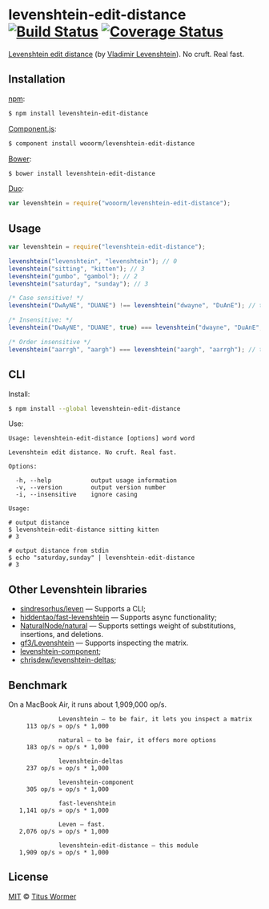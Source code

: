 # levenshtein-edit-distance [![Build Status](https://img.shields.io/travis/wooorm/levenshtein-edit-distance.svg?style=flat)](https://travis-ci.org/wooorm/levenshtein-edit-distance) [![Coverage Status](https://img.shields.io/coveralls/wooorm/levenshtein-edit-distance.svg?style=flat)](https://coveralls.io/r/wooorm/levenshtein-edit-distance?branch=master)

[Levenshtein edit distance](http://en.wikipedia.org/wiki/Levenshtein_distance)
(by [Vladimir Levenshtein](http://en.wikipedia.org/wiki/Vladimir_Levenshtein)).
No cruft. Real fast.

## Installation

[npm](https://docs.npmjs.com/cli/install):

```bash
$ npm install levenshtein-edit-distance
```

[Component.js](https://github.com/componentjs/component):

```bash
$ component install wooorm/levenshtein-edit-distance
```

[Bower](http://bower.io/#install-packages):

```bash
$ bower install levenshtein-edit-distance
```

[Duo](http://duojs.org/#getting-started):

```javascript
var levenshtein = require("wooorm/levenshtein-edit-distance");
```

## Usage

```javascript
var levenshtein = require("levenshtein-edit-distance");

levenshtein("levenshtein", "levenshtein"); // 0
levenshtein("sitting", "kitten"); // 3
levenshtein("gumbo", "gambol"); // 2
levenshtein("saturday", "sunday"); // 3

/* Case sensitive! */
levenshtein("DwAyNE", "DUANE") !== levenshtein("dwayne", "DuAnE"); // true

/* Insensitive: */
levenshtein("DwAyNE", "DUANE", true) === levenshtein("dwayne", "DuAnE", true); // true

/* Order insensitive */
levenshtein("aarrgh", "aargh") === levenshtein("aargh", "aarrgh"); // true
```

## CLI

Install:

```bash
$ npm install --global levenshtein-edit-distance
```

Use:

```text
Usage: levenshtein-edit-distance [options] word word

Levenshtein edit distance. No cruft. Real fast.

Options:

  -h, --help           output usage information
  -v, --version        output version number
  -i, --insensitive    ignore casing

Usage:

# output distance
$ levenshtein-edit-distance sitting kitten
# 3

# output distance from stdin
$ echo "saturday,sunday" | levenshtein-edit-distance
# 3
```

## Other Levenshtein libraries

- [sindresorhus/leven](https://github.com/sindresorhus/leven) — Supports a CLI;
- [hiddentao/fast-levenshtein](http://github.com/hiddentao/fast-levenshtein) —
  Supports async functionality;
- [NaturalNode/natural](http://github.com/NaturalNode/natural) — Supports
  settings weight of substitutions, insertions, and deletions.
- [gf3/Levenshtein](http://github.com/gf3/Levenshtein) — Supports inspecting the
  matrix.
- [levenshtein-component](https://www.npmjs.org/package/levenshtein-component);
- [chrisdew/levenshtein-deltas](https://github.com/chrisdew/levenshtein-deltas);

## Benchmark

On a MacBook Air, it runs about 1,909,000 op/s.

```text
              Levenshtein — to be fair, it lets you inspect a matrix
     113 op/s » op/s * 1,000

              natural — to be fair, it offers more options
     183 op/s » op/s * 1,000

              levenshtein-deltas
     237 op/s » op/s * 1,000

              levenshtein-component
     305 op/s » op/s * 1,000

              fast-levenshtein
   1,141 op/s » op/s * 1,000

              Leven — fast.
   2,076 op/s » op/s * 1,000

              levenshtein-edit-distance — this module
   1,909 op/s » op/s * 1,000
```

## License

[MIT](LICENSE) © [Titus Wormer](http://wooorm.com)
